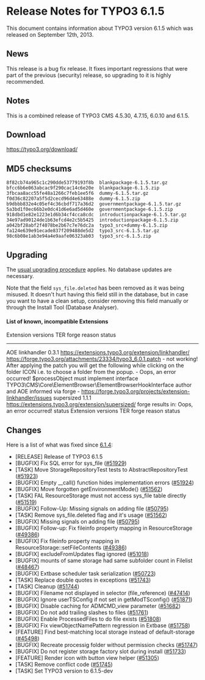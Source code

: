Release Notes for TYPO3 6.1.5
=============================

This document contains information about TYPO3 version 6.1.5 which was
released on September 12th, 2013.

News
----

This release is a bug fix release. It fixes important regressions that
were part of the previous (security) release, so upgrading to it is
highly recommended.

Notes
-----

This is a combined release of TYPO3 CMS 4.5.30, 4.7.15, 6.0.10 and
6.1.5.

Download
--------

<https://typo3.org/download/>

MD5 checksums
-------------

    8f82cb74a965c1c290dde53779193f8b  blankpackage-6.1.5.tar.gz
    bfcc6b6e063abcac9f290cac14c6e20e  blankpackage-6.1.5.zip
    3fbcaa8acc55fe48a1266c7feb1ee5f6  dummy-6.1.5.tar.gz
    f0d36c82207a5f5d2cecd96d4e63488e  dummy-6.1.5.zip
    b9dbbb832e4c05ef4c36cbdf717a36d2  governmentpackage-6.1.5.tar.gz
    5a3bd1f0ec66b2e0dc41d6e6ad5d460e  governmentpackage-6.1.5.zip
    918dbd1e82e1223e1d6b34cf4cca8cdc  introductionpackage-6.1.5.tar.gz
    34e97ad90124de1b63efcd4e2c5b5425  introductionpackage-6.1.5.zip
    a042bf28abf2f4078be2b67c7e76dc2a  typo3_src+dummy-6.1.5.zip
    fa124e639e91ecade837f209488de5d2  typo3_src-6.1.5.tar.gz
    98c6b08e1ab3e94a4e9aafe06323ab03  typo3_src-6.1.5.zip

Upgrading
---------

The [usual upgrading
procedure](https://docs.typo3.org/typo3cms/InstallationGuide/) applies.
No database updates are necessary.

Note that the field `sys_file.deleted` has been removed as it was being
misused. It doesn't hurt having this field still in the database, but in
case you want to have a clean setup, consider removing this field
manually or through the Install Tool (Database Analyser).

#### List of known, incompatible Extensions

  Extension         versions   TER                                                     forge                                                                          reason                                                                                                                                                                                                                                                            status
  ----------------- ---------- ------------------------------------------------------- ------------------------------------------------------------------------------ ----------------------------------------------------------------------------------------------------------------------------------------------------------------------------------------------------------------------------------------------------------------- -----------------------------------------------------------------------------------------------------
  AOE linkhandler   0.3.1      <https://extensions.typo3.org/extension/linkhandler/>   <https://forge.typo3.org/attachments/23334/typo3_6.0.1.patch> - not working!   After applying the patch you will get the following while clicking on the folder ICON i.e. to choose a folder from the popup. - Oops, an error occurred! \$processObject must implement interface TYPO3\\CMS\\Core\\ElementBrowser\\ElementBrowserHookInterface   author and AOE informed via forge - <https://forge.typo3.org/projects/extension-linkhandler/issues>
  supersized        1.1.1      <https://extensions.typo3.org/extension/supersized/>    forge                                                                          results in: Oops, an error occurred!                                                                                                                                                                                                                              status
  Extension         versions   TER                                                     forge                                                                          reason                                                                                                                                                                                                                                                            status

Changes
-------

Here is a list of what was fixed since [6.1.4](TYPO3_6.1.4 "wikilink"):

-   \[RELEASE\] Release of TYPO3 6.1.5
-   \[BUGFIX\] Fix SQL error for sys\_file
    ([\#51929](https://forge.typo3.org/issues/51929))
-   \[TASK\] Move StorageRepositoryTest tests to AbstractRepositoryTest
    ([\#51923](https://forge.typo3.org/issues/51923))
-   \[BUGFIX\] Empty \_\_call() function hides implementation errors
    ([\#51924](https://forge.typo3.org/issues/51924))
-   \[BUGFIX\] Move forgotten getEnvironmentMode()
    ([\#51562](https://forge.typo3.org/issues/51562))
-   \[TASK\] FAL ResourceStorage must not access sys\_file table
    directly ([\#51519](https://forge.typo3.org/issues/51519))
-   \[BUGFIX\] Follow-Up: Missing signals on adding file
    ([\#50795](https://forge.typo3.org/issues/50795))
-   \[TASK\] Remove sys\_file.deleted flag and it's usage
    ([\#51562](https://forge.typo3.org/issues/51562))
-   \[BUGFIX\] Missing signals on adding file
    ([\#50795](https://forge.typo3.org/issues/50795))
-   \[BUGFIX\] Follow-up: Fix fileinfo property mapping in
    ResourceStorage ([\#49386](https://forge.typo3.org/issues/49386))
-   \[BUGFIX\] Fix fileinfo property mapping in
    ResourceStorage::setFileContents
    ([\#49386](https://forge.typo3.org/issues/49386))
-   \[BUGFIX\] excludeFromUpdates flag ignored
    ([\#51018](https://forge.typo3.org/issues/51018))
-   \[BUGFIX\] mounts of same storage had same subfolder count in
    Filelist ([\#48467](https://forge.typo3.org/issues/48467))
-   \[BUGFIX\] Extbase scheduler task serialization
    ([\#50723](https://forge.typo3.org/issues/50723))
-   \[TASK\] Replace double quotes in exceptions
    ([\#51743](https://forge.typo3.org/issues/51743))
-   \[TASK\] Cleanup ([\#51744](https://forge.typo3.org/issues/51744))
-   \[BUGFIX\] Filename not displayed in selector (file\_reference)
    ([\#47414](https://forge.typo3.org/issues/47414))
-   \[BUGFIX\] Ignore userTSConfig if not set in getModTSconfig()
    ([\#51871](https://forge.typo3.org/issues/51871))
-   \[BUGFIX\] Disable caching for ADMCMD\_view parameter
    ([\#51682](https://forge.typo3.org/issues/51682))
-   \[BUGFIX\] Do not add trailing slashes to files
    ([\#51761](https://forge.typo3.org/issues/51761))
-   \[BUGFIX\] Enable ProcessedFiles to do file exists
    ([\#51808](https://forge.typo3.org/issues/51808))
-   \[BUGFIX\] Fix viewObjectNamePattern regression in Extbase
    ([\#51758](https://forge.typo3.org/issues/51758))
-   \[FEATURE\] Find best-matching local storage instead of
    default-storage ([\#45498](https://forge.typo3.org/issues/45498))
-   \[BUGFIX\] Recreate processig folder without permission checks
    ([\#51747](https://forge.typo3.org/issues/51747))
-   \[BUGFIX\] Do not register storage factory slot during install
    ([\#51733](https://forge.typo3.org/issues/51733))
-   \[FEATURE\] Render icon with button view helper
    ([\#51305](https://forge.typo3.org/issues/51305))
-   \[TASK\] Remove conflict code
    ([\#51745](https://forge.typo3.org/issues/51745))
-   \[TASK\] Set TYPO3 version to 6.1.5-dev


